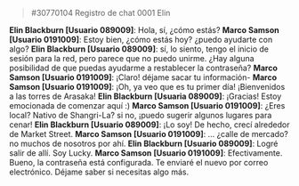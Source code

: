 > #30770104 Registro de chat 0001 Elin
    
 **Elin Blackburn [Usuario 089009]**: Hola, sí, ¿cómo estás?
 **Marco Samson [Usuario 0191009]**: Estoy bien, ¿cómo estás hoy?  ¿puedo ayudarte con algo?
 **Elin Blackburn [Usuario 089009]**: sí, lo siento, tengo el inicio de sesión para la red, pero parece que no puedo unirme.  ¿Hay alguna posibilidad de que puedas ayudarme a restablecer la contraseña?
 **Marco Samson [Usuario 0191009]**: ¡Claro!  déjame sacar tu información-
 **Marco Samson [Usuario 0191009]**: ¡Oh, ya veo que es tu primer día!  ¡Bienvenidos a las torres de Arasaka!
 **Elin Blackburn [Usuaria 089009]**: ¡Gracias!  Estoy emocionada de comenzar aquí :)
 **Marco Samson [Usuario 0191009]**: ¿Eres local?  Nativo de Shangri-La?  si no, ¡puedo sugerir algunos lugares para cenar!
 **Elin Blackburn [Usuario 089009]**: ¡Lo soy!  De hecho, crecí alrededor de Market Street.
 **Marco Samson [Usuario 0191009]**: ... ¿calle de mercado?  no muchos de nosotros por ahí.
 **Elin Blackburn [Usuario 089009]**: Logré salir de allí. Soy Lucky.
 **Marco Samson [Usuario 0191009]**: Efectivamente.  Bueno, la contraseña está configurada.  Te enviaré el nuevo por correo electrónico.  Déjame saber si necesitas algo más.
